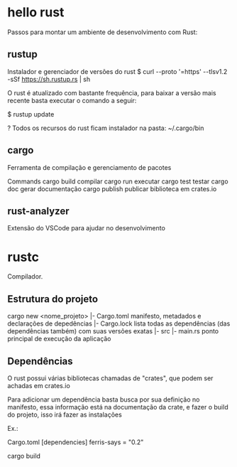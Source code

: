 # hello rust

Passos para montar um ambiente de desenvolvimento com Rust:

## rustup
Instalador e gerenciador de versões do rust
$ curl --proto '=https' --tlsv1.2 -sSf https://sh.rustup.rs | sh

O rust é atualizado com bastante frequência, para baixar a versão mais
recente basta executar o comando a seguir:

$ rustup update

? Todos os recursos do rust ficam instalador na pasta: ~/.cargo/bin

## cargo
Ferramenta de compilação e gerenciamento de pacotes

Commands
cargo build             compilar
cargo run               executar
cargo test              testar
cargo doc               gerar documentação
cargo publish           publicar biblioteca em crates.io

## rust-analyzer
Extensão do VSCode para ajudar no desenvolvimento

# rustc
Compilador.

## Estrutura do projeto

cargo new <nome_projeto>
|- Cargo.toml           manifesto, metadados e declarações de depedências
|- Cargo.lock           lista todas as dependências (das dependências também) com suas versões exatas
|- src
  |- main.rs            ponto principal de execução da aplicação

## Dependências
O rust possui várias bibliotecas chamadas de "crates", que podem ser
achadas em crates.io

Para adicionar um dependência basta busca por sua definição no manifesto,
essa informação está na documentação da crate, e fazer o build do projeto,
isso irá fazer as instalações

Ex.:

Cargo.toml
[dependencies]
ferris-says = "0.2"

cargo build